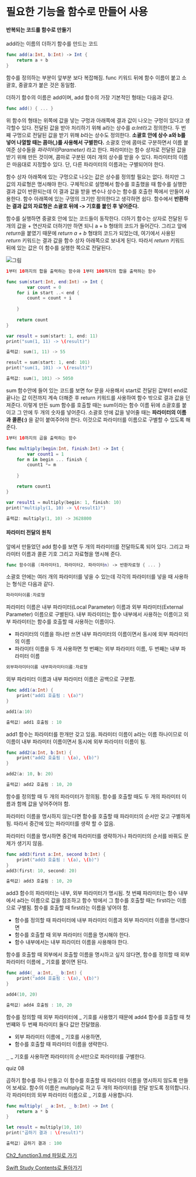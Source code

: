 # 필요한 기능을 함수로 만들어 사용
#### 반복되는 코드를 함수로 만들기

add라는 이름의 더하기 함수를 만드는 코드
```swift
func add(a:Int, b:Int) -> Int {
    return a + b
}
```
함수를 정의하는 부분이 앞부분 보다 복잡해짐. func 키워드 뒤에 함수 이름이 붙고 소괄호, 중괄호가 붙은 것은 동일함.

더하기 함수의 이름은 add이며, add 함수의 가장 기본적인 형태는 다음과 같다.
```swift
func add() { ... }
```
위 함수의 형태는 위쪽에 값을 넣는 구멍과 아래쪽에 결과 값이 나오는 구멍이 있다고 생각할수 있다.
전달된 값을 받아 처리하기 위해 a라는 상수를 *a:Int*라고 정의한다.
두 번째 구멍으로 전달된 값을 받기 위해 *b*라는 상수도 정의한다.
**소괄호 안에 상수 a와 b를 넣어 나열할 때는 콤마(,)를 사용해서 구별한다.**
소괄호 안에 콤마로 구분하면서 이름 붙여준 상수들을 *파라미터(Parameter)* 라고 한다.
파라미터는 함수 상자로 전달된 값을 받기 위해 만든 것이며, 콤마로 구분된 여러 개의 상수를 받을 수 있다.
파라미터의 이름은 마음대로 지정할수 있다. 단, 다른 파라미터의 이름과는 구별되어야 한다.

함수 상자 아래쪽에 있는 구멍으로 나오는 값은 상수를 정의할 필요는 없다. 하지만 그 값의 자료형은 명시해야 한다.
구체적으로 설명해서 함수를 호출했을 때 함수를 실행한 결과 값이 반환되는데 이 결과 값을 받을 변수나 상수는 함수를 호출한 쪽에서 만들어 사용한다.
함수 아래쪽에 있는 구멍의 크기만 정의한다고 생각하면 쉽다.
함수에서 **반환하는 결과 값의 자료형은 소괄호 뒤에 -> 기호를 붙인 후 넣어준다.**

함수를 실행하면 중괄호 안에 있는 코드들이 동작한다.
더하기 함수는 상자로 전달된 두 개의 값을 + 연산자로 더하기만 하면 되니 a + b 형태의 코드가 들어간다.
그리고 앞에 *return*을 붙였기 때문에 *return a + b* 형태의 코드가 되었는데, 여기에서 사용된 *return* 키워드는 결과 값을 함수 상자 아래쪽으로 보내게 된다.
따라서 *return* 키워드 뒤에 있는 값은 이 함수를 실행한 쪽으로 전달된다.

![그림](https://user-images.githubusercontent.com/47494240/54419363-95ed0000-474a-11e9-83a9-076ecc756ec6.png)

```swift
1부터 10까지의 합을 출력하는 함수와 1부터 100까지의 합을 출력하는 함수

func sum(start:Int, end:Int) -> Int {
        var count = 0
    for i in start ..< end {
        count = count + i
        
    }
    
    return count
}

var result = sum(start: 1, end: 11)
print("sum(1, 11) -> \(result)")

출력값: sum(1, 11) -> 55

result = sum(start: 1, end: 101)
print("sum(1, 101) -> \(result)")

출력값: sum(1, 101) -> 5050
```
sum 함수안에 들어 있는 코드를 보면 for 문을 사용해서 start로 전달된 값부터 end로 끝나는 값 이전까지 계속 더해준 후 return 키워드를 사용하여 함수 밖으로 결과 값을 던져준다.
이렇게 만든 sum 함수를 호출할 때는 sum이라는 함수 이름 뒤에 소괄호를 붙이고 그 안에 두 개의 숫자를 넣어준다.
소괄호 안에 값을 넣어줄 때는 **파라미터의 이름과 콜론(:)** 을 같이 붙여주어야 한다. 이것으로 파라미터를 이름으로 구별할 수 있도록 해준다.
```swift
1부터 10까지의 곱을 출력하는 함수

func multiply(begin:Int, finish:Int) -> Int {
        var count1 = 1
    for m in begin ... finish {
        count1 *= m
        
    }

    return count1
}

var result1 = multiply(begin: 1, finish: 10)
print("multiply(1, 10) -> \(result1)")

출력값: multiply(1, 10) -> 3628800
```


#### 파라미터 전달의 원칙

앞에서 만들었던 add 함수를 보면 두 개의 파라미터를 전달하도록 되어 있다. 그리고 파라미터 이름과 콜론 기호 그리고 자료형을 명시해 준다.
```swift
func 함수이름 (파라미터1, 파라미터2, 파라미터n) -> 반환자료형 { ... }
```
소괄호 안에는 여러 개의 파라미터를 넣을 수 있는데 각각의 파라미터를 넣을 때 사용하는 형식은 다음과 같다.
```swift
파라미터이름:자료형
```
파라미터 이름은 내부 파라미터(Local Parameter) 이름과 외부 파라미터(External Parameter) 이름으로 구별된다.
내부 파라미터는 함수 내부에서 사용하는 이름이고 외부 파라미터는 함수를 호출할 때 사용하는 이름이다.

 * 파라미터의 이름을 하나만 쓰면 내부 파라미터의 이름이면서 동시에 외부 파라미터의 이름
 * 파라미터 이름을 두 개 사용하면 첫 번째는 외부 파라미터 이름, 두 번째는 내부 파라미터 이름
```swift
외부파라미터이름 내부파라미터이름:자료형
```
외부 파라미터 이름과 내부 파라미터 이름은 공백으로 구분함.
```swift
func add1(a:Int) {
    print("add1 호출됨 : \(a)")
}

add1(a:10)

출력값) add1 호출됨 : 10
```
add1 함수는 파라미터를 한개만 갖고 있음. 파라미터 이름이 a라는 이름 하나이므로 이 이름이 내부 파라미터 이름이면서 동시에 외부 파라미터 이름이 됨.
```swift
func add2(a:Int, b:Int) {
    print("add2 호출됨 : \(a), \(b)")
}

add2(a: 10, b: 20)

출력값) add2 호출됨 : 10, 20
```
함수를 정의할 때 두 개의 파라미터가 정의됨. 함수를 호출할 때도 두 개의 파라미터 이름과 함께 값을 넣어주어야 함.

파라미터 이름을 명시하지 않는다면 함수를 호출할 때 파라미터의 순서만 갖고 구별하게 됨. 따라서 중간에 있는 파라미터를 생략 할 수 없음.

파라미터 이름을 명시하면 중간에 파라미터를 생략하거나 파라미터의 순서를 바꿔도 문제가 생기지 않음.
```swift
func add3(first a:Int, second b:Int) {
    print("add3 호출됨 : \(a), \(b)")
}
add3(first: 10, second: 20)

출력값) add3 호출됨 : 10, 20
```
add3 함수의 파라미터는 내부, 외부 파라미터가 명시됨.
첫 번쨰 파라미터는 함수 내부에서 a라는 이름으로 값을 참조하고 함수 밖에서 그 함수를 호출할 때는 first라는 이름으로 구별됨.
함수를 호출할 때 first라는 이름을 넣어야 함.

 * 함수를 정의할 때 파라미터에 내부 파라미터 이름과 외부 파라미터 이름을 명시했다면
 * 함수를 호출할 때 외부 파라미터 이름을 명시해야 한다.
 * 함수 내부에서는 내부 파라미터 이름을 사용해야 한다.

함수를 호출할 때 외부에서 호출할 이름을 명시하고 싶지 않다면, 함수를 정의할 때 외부 파라미터 이름에 _ 기호를 붙이면 된다.
```swift
func add4(_ a:Int, _ b:Int) {
    print("add4 호출됨 : \(a), \(b)")
}

add4(10, 20)

출력값) add4 호출됨 : 10, 20
```
함수를 정의할 때 외부 파라미터에 _ 기호를 사용했기 때문에 add4 함수를 호출할 때 첫 번쨰와 두 번째 파라미터 둘다 값만 전달했음.

 * 외부 파라미터 이름에 _ 기호를 사용하면,
 * 함수를 호출할 때 파라미터 이름을 생략한다.

 <kbd>_</kbd>  _ 기호를 사용하면 파라미터의 순서만으로 파라미터를 구별한다.


quiz 08

곱하기 함수를 하나 만들고 이 함수를 호출할 때 파라미터 이름을 명시하지 않도록 만들어 보세요. 함수의 이름은 multiply로 하고 두 개의 파라미터를 전달 받도록 정의합니다. 각 파라미터의 외부 파라미터 이름으로 _ 기호를 사용합니다.
```swift
func multiply( _ a:Int, _ b:Int) -> Int {
    return a * b
}

let result = multiply(10, 10)
print("곱하기 결과 : \(result)")

출력값) 곱하기 결과 : 100
```


[Ch2_function3.md 파일로 가기](https://github.com/ChunsuKim/SwiftStudy/Ch2_function3.md)



[Swift Study Contents로 돌아가기](https://github.com/ChunsuKim/SwiftStudy)
